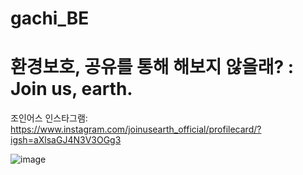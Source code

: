 # gachi_BE
<h1>환경보호, 공유를 통해 해보지 않을래? : Join us, earth.</h1>

조인어스 인스타그램: https://www.instagram.com/joinusearth_official/profilecard/?igsh=aXlsaGJ4N3V3OGg3

![image](https://github.com/user-attachments/assets/0e11b80c-b7c9-4614-9b18-e8ad2ff3b673)

